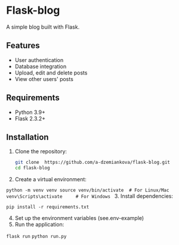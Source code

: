 # Flask-blog

A simple blog built with Flask.

## Features

- User authentication
- Database integration
- Upload, edit and delete posts
- View other users' posts

## Requirements

- Python 3.9+
- Flask 2.3.2+

## Installation

1. Clone the repository:
   ```bash
   git clone  https://github.com/a-dzemiankova/flask-blog.git
   cd flask-blog

2. Create a virtual environment:

`python -m venv venv
source venv/bin/activate  # For Linux/Mac
venv\Scripts\activate     # For Windows
`
3. Install dependencies:

`pip install -r requirements.txt
`

4. Set up the environment variables (see.env-example)
5. Run the application:

`flask run`
`python run.py`